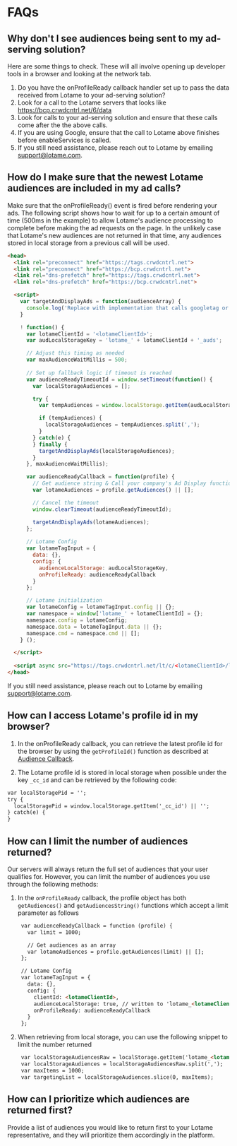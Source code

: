 # FAQs

## Why don't I see audiences being sent to my ad-serving solution?

Here are some things to check. These will all involve opening up developer tools in a browser and looking at the network tab.

1. Do you have the onProfileReady callback handler set up to pass the data received from Lotame to your ad-serving solution?
1. Look for a call to the Lotame servers that looks like https://bcp.crwdcntrl.net/6/data
1. Look for calls to your ad-serving solution and ensure that these calls come after the the above calls.
1. If you are using Google, ensure that the call to Lotame above finishes before enableServices is called.
1. If you still need assistance, please reach out to Lotame by emailing support@lotame.com.

## How do I make sure that the newest Lotame audiences are included in my ad calls?

Make sure that the onProfileReady() event is fired before rendering your ads. The following script shows how to wait for up to a certain amount of time (500ms in the example) to allow Lotame's audience processing to complete before making the ad requests on the page. In the unlikely case that Lotame's new audiences are not returned in that time, any audiences stored in local storage from a previous call will be used.

```html
<head>
  <link rel="preconnect" href="https://tags.crwdcntrl.net">
  <link rel="preconnect" href="https://bcp.crwdcntrl.net">
  <link rel="dns-prefetch" href="https://tags.crwdcntrl.net">            
  <link rel="dns-prefetch" href="https://bcp.crwdcntrl.net">

  <script>    
    var targetAndDisplayAds = function(audienceArray) {
      console.log('Replace with implementation that calls googletag or other ad-rendering capabilities');
    }

    ! function() {
      var lotameClientId = '<lotameClientId>';
      var audLocalStorageKey = 'lotame_' + lotameClientId + '_auds';

      // Adjust this timing as needed
      var maxAudienceWaitMillis = 500;
    
      // Set up fallback logic if timeout is reached
      var audienceReadyTimeoutId = window.setTimeout(function() {
        var localStorageAudiences = [];

        try {
          var tempAudiences = window.localStorage.getItem(audLocalStorageKey) || '';

          if (tempAudiences) {
            localStorageAudiences = tempAudiences.split(',');
          }
        } catch(e) {
        } finally {
          targetAndDisplayAds(localStorageAudiences);
        }
      }, maxAudienceWaitMillis);

      var audienceReadyCallback = function(profile) { 
        // Get audience string & Call your company's Ad Display function
        var lotameAudiences = profile.getAudiences() || [];

        // Cancel the timeout
        window.clearTimeout(audienceReadyTimeoutId);

        targetAndDisplayAds(lotameAudiences);
      };
    
      // Lotame Config
      var lotameTagInput = {
        data: {},
        config: {
          audienceLocalStorage: audLocalStorageKey,
          onProfileReady: audienceReadyCallback
        }
      };

      // Lotame initialization
      var lotameConfig = lotameTagInput.config || {};
      var namespace = window['lotame_' + lotameClientId] = {};
      namespace.config = lotameConfig;
      namespace.data = lotameTagInput.data || {};
      namespace.cmd = namespace.cmd || [];
    } ();

  </script>
  
  <script async src="https://tags.crwdcntrl.net/lt/c/<lotameClientId>/lt.min.js"></script>
</head>
```

If you still need assistance, please reach out to Lotame by emailing support@lotame.com.

## How can I access Lotame's profile id in my browser?

1. In the onProfileReady callback, you can retrieve the latest profile id for the browser by using the `getProfileId()` function as described at [Audience Callback](lightning-tag/detailed-reference?id=audience-callback).

1. The Lotame profile id is stored in local storage when possible under the key `_cc_id` and can be retrieved by the following code:

```html
var localStoragePid = '';
try {
  localStoragePid = window.localStorage.getItem('_cc_id') || '';
} catch(e) {
} 
```

## How can I limit the number of audiences returned?

Our servers will always return the full set of audiences that your user qualifies for. However, you can limit the number of audiences you use through the following methods:

1. In the `onProfileReady` callback, the profile object has both `getAudiences()` and `getAudiencesString()` functions which accept a limit parameter as follows
   ```html
    var audienceReadyCallback = function (profile) {
      var limit = 1000;

      // Get audiences as an array
      var lotameAudiences = profile.getAudiences(limit) || [];
    };

    // Lotame Config
    var lotameTagInput = {
      data: {},
      config: {
        clientId: <lotameClientId>,
        audienceLocalStorage: true, // written to 'lotame_<lotameClientId>_auds' key
        onProfileReady: audienceReadyCallback
      }
    };
   ```
2. When retrieving from local storage, you can use the following snippet to limit the number returned
   ```html
    var localStorageAudiencesRaw = localStorage.getItem('lotame_<lotameClientId>_auds') || '';
    var localStorageAudiences = localStorageAudiencesRaw.split(',');
    var maxItems = 1000;
    var targetingList = localStorageAudiences.slice(0, maxItems);
   ```

## How can I prioritize which audiences are returned first?

Provide a list of audiences you would like to return first to your Lotame representative, and they will prioritize them accordingly in the platform.